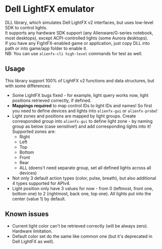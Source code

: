 ﻿# Dell LightFX emulator

DLL library, which simulates Dell LightFX v2 interfaces, but uses low-level SDK to control lights.  
It supports any hardware SDK support (any Alienware/G-series notebook, most desktops), except ACPI-controlled lights (some Aurora desktops).  
If you have any FightFX-enabled game or application, just copy DLL into path or into game/app folder to enable it.  
NB: You can use `alienfx-cli high-level` commands for test as well.

## Usage

This library support 100% of LightFX v2 functions and data structures, but with some differences:
- Some LightFX bugs fixed - for example, light query works now, light positions retrieved correctly, if defined.
- **Mappings required** to map control IDs to light IDs and names! So first you need to define devices and lights into `alienfx-gui` or `alienfx-probe`!
- Light zones and positions are mapped by light groups. Create corresponded group into `alienfx-gui` to define light zone - by naming group as below (case sensitive!) and add corresponding lights into it! Supported zones are:
  - Right
  - Left
  - Top
  - Bottom
  - Front
  - Rear
  - ALL (doens't need separate group, set all defined lights across all devices)
- Not only 3 default action types (color, pulse, breath), but also additional 4 types supported for APIv4.
- Light position only have 3 values for now - from 0 (leftmost, front one, bottom one) to 2 (rightmost, back one, top one). All lights put into the center (value 1) by default.

## Known issues
- Current light color can't be retrieved correctly (will be always zero). Hardware limitation.
- Default color set do the same like common one (but it's deprecated in Dell LightFX as well).
